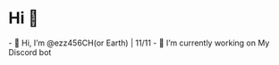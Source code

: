 <h1>Hi 👋</h1>
- 👋 Hi, I’m @ezz456CH(or Earth) | 11/11
- 🔭 I’m currently working on My Discord bot

<!---
ezz456CH/ezz456CH is a ✨ special ✨ repository because its `README.md` (this file) appears on your GitHub profile.
You can click the Preview link to take a look at your changes.
--->
